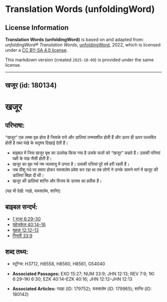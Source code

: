 # Translation Words (unfoldingWord)

## License Information

**Translation Words (unfoldingWord)** is based on and adapted from: _unfoldingWord® Translation Words_, [unfoldingWord](https://unfoldingword.org/utw), 2022, which is licensed under a [CC BY-SA 4.0 license](https://creativecommons.org/licenses/by-sa/4.0/legalcode.en).

This markdown version (created `2025-10-09`) is provided under the same license.



--------------------------------

## खजूर (id: 180134)

खजूर
====

परिभाषा:
--------

“खजूर” एक लम्बा वृक्ष होता है जिसके पत्ते और डालियां तन्मयशील होती हैं और ऊपर ही ऊपर पल्लवित होती है तथा पंखे के सदृश्य दिखाई देती हैं।

* बाइबल में जिस खजूर वृक्ष का उल्लेख किया गया है उसके फलों को “खजूर” कहते हैं। उसकी पत्तियां पक्षी के पंख जैसी होती हैं।
* खजूर का वृक्ष गर्म नम जलवायु में उगता है। उसकी पत्तियां पुरे वर्ष हरी रहती हैं।
* जब यीशु गधे पर सवार होकर यरूशलेम प्रवेश कर रहा था तब लोगों ने उनके सामने मार्ग में खजूर की डालियां बिछा दी थी।
* खजूर की डालियां शान्ति और विजय के उत्सव का प्रतीक हैं।

(यह भी देखें: गदहे, यरूशलेम, शान्ति)

बाइबल सन्दर्भ:
--------------

* [1 राजा 6:29–30](https://ref.ly/1Kgs0:0)
* [यहेजकेल 40:14–16](https://ref.ly/Ezek40:14-Ezek40:16)
* [यूहन्ना 12:12–13](https://ref.ly/John12:12-John12:13)
* [गिनती 33:9](https://ref.ly/Num33:9)

शब्द तथ्य:
----------

* स्ट्रोंग्स: H3712, H8558, H8560, H8561, G54040

* **Associated Passages:** EXO 15:27; NUM 33:9; JHN 12:13; REV 7:9; 1KI 6:29–1KI 6:30; EZK 40:14–EZK 40:16; JHN 12:12–JHN 12:13
* **Associated Articles:** गदहा (ID: 179752); यरूशलेम (ID: 179965); शान्ति (ID: 180142)

